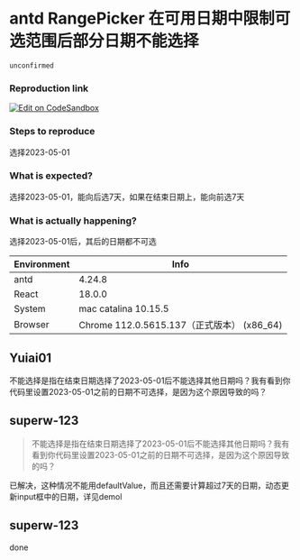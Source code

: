 # antd RangePicker 在可用日期中限制可选范围后部分日期不能选择

`unconfirmed`

### Reproduction link

[![Edit on CodeSandbox](https://codesandbox.io/static/img/play-codesandbox.svg)](https://codesandbox.io/s/xuan-ze-bu-chao-guo-qi-tian-de-fan-wei-antd-4-24-10-forked-d257fh?file=/demo.js)

### Steps to reproduce

选择2023-05-01

### What is expected?

选择2023-05-01，能向后选7天，如果在结束日期上，能向前选7天

### What is actually happening?

选择2023-05-01后，其后的日期都不可选

| Environment | Info                                       |
| ----------- | ------------------------------------------ |
| antd        | 4.24.8                                     |
| React       | 18.0.0                                     |
| System      | mac catalina 10.15.5                       |
| Browser     | Chrome 112.0.5615.137（正式版本） (x86_64) |

<!-- generated by ant-design-issue-helper. DO NOT REMOVE -->

## Yuiai01

不能选择是指在结束日期选择了2023-05-01后不能选择其他日期吗？我有看到你代码里设置2023-05-01之前的日期不可选择，是因为这个原因导致的吗？

## superw-123

> 不能选择是指在结束日期选择了2023-05-01后不能选择其他日期吗？我有看到你代码里设置2023-05-01之前的日期不可选择，是因为这个原因导致的吗？

已解决，这种情况不能用defaultValue，而且还需要计算超过7天的日期，动态更新input框中的日期，详见demol

## superw-123

done
